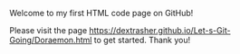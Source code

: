 Welcome to my first HTML code page on GitHub!

Please visit the page https://dextrasher.github.io/Let-s-Git-Going/Doraemon.html to get started. Thank you!
